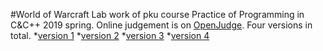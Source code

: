 #World of Warcraft
Lab work of pku course Practice of Programming in C&C++ 2019 spring.
Online judgement is on [OpenJudge](http://cxsjsx.openjudge.cn).
Four versions in total.
*[version 1](http://cxsjsx.openjudge.cn/warcraft201901/A/)
*[version 2](http://cxsjsx.openjudge.cn/warcraft201902/A/)
*[version 3](http://cxsjsx.openjudge.cn/warcraft201903/A/)
*[version 4](http://cxsjsx.openjudge.cn/warcraft201904/A/)